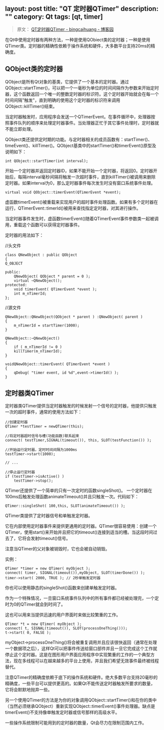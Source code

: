 layout: post
title: "QT 定时器QTimer"
description: ""
category: Qt
tags: [qt, timer]
--- 

> 原文： [QT定时器QTimer - bingcaihuang - 博客园](http://www.cnblogs.com/bingcaihuang/archive/2010/12/07/1898660.html)

在Qt中使用定时器有两种方法，一种是使用QObiect类的定时器；一种是使用QTimer类。定时器的精确性依赖于操作系统和硬件，大多数平台支持20ms的精确度。

## QObject类的定时器

QObject是所有Qt对象的基类，它提供了一个基本的定时器。通过QObject::startTimer()，可以把一个一毫秒为单位的时间间隔作为参数来开始定时器，这个函数返回一个唯一的整数定时器的标识符。这个定时器开始就会在每一个时间间隔"触发"，直到明确的使用这个定时器的标识符来调用QObject::killTimer()结束。

当定时器触发时，应用程序会发送一个QTimerEvent。在事件循环中，处理器按照事件队列的顺序来处理定时器事件。当处理器正忙于其它事件处理时，定时器就不能立即处理。

<!--more-->

QObject类还提供定时期的功能。与定时器相关的成员函数有：startTimer()、timeEvent()、killTimer()。QObject基类中的startTimer()和timerEvent()原型及说明如下：

	int QObject::startTimer(int interval);

开始一个定时器并返回定时器ID，如果不能开始一个定时器，将返回0。定时器开始后，每隔interval毫秒间隔将触发一次超时事件，直到killTimer()被调用来删除定时器。如果interval为0，那么定时器事件每次发生时没有窗口系统事件处理。

	virtual void QObject::timerEvent(QTimerEvent *event);

虚函数timerEvent()被重载来实现用户的超时事件处理函数。如果有多个定时器在运行，QTimerEvent::timerId()被用来查找指定定时器，对其进行操作。

当定时器事件发生时，虚函数timerEvent()随着QTimerEvent事件参数类一起被调用，重载这个函数可以获得定时器事件。

定时器的用法如下：

//头文件

	class QNewObject : public QObject
	{
	Q_OBJECT

	public:
		QNewObject( QObject * parent = 0 );
		virtual ~QNewObject();
	protected:
		void timerEvent( QTimerEvent *event );
		int m_nTimerId;
	};

//源文件

	QNewObject::QNewObject(QObject * parent ) :QNewObject( parent )
	{
		m_nTimerId = startTimer(1000);
	}

	QNewObject::~QNewObject()
	{
		if ( m_nTimerId != 0 )
		killTimer(m_nTimerId);
	}

	voidQNewObject::timerEvent( QTimerEvent *event )
	{
		qDebug( "timer event, id %d",event->timerId() );
	}

## 定时器类QTimer

定时器类QTimer提供当定时器触发的时候发射一个信号的定时器，他提供只触发一次的超时事件，通常的使用方法如下：

	//创建定时器
	QTimer *testTimer = newQTimer(this);

	//将定时器超时信号与槽(功能函数)联系起来
	connect( testTimer,SIGNAL(timeout()), this, SLOT(testFunction()) );

	//开始运行定时器，定时时间间隔为1000ms
	testTimer->start(1000);

	// ...

	//停止运行定时器
	if (testTimer->isActive() )
		testTimer->stop();

QTimer还提供了一个简单的只有一次定时的函数singleShot()。 一个定时器在100ms后触发处理函数animateTimeout()并且只触发一次。代码如下：

	QTimer::singleShot( 100,this, SLOT(animateTimeout()) );

QTimer类提供了定时器信号和单触发定时器。

它在内部使用定时器事件来提供更通用的定时器。QTimer很容易使用：创建一个QTimer，使用start()来开始并且把它的timeout()连接到适当的槽。当这段时间过去了，它将会发射timeout()信号。

注意当QTimer的父对象被销毁时，它也会被自动销毁。

实例：

	QTimer *timer = new QTimer( myObject );
	connect( timer, SIGNAL(timeout()),myObject, SLOT(timerDone()) );
	timer->start( 2000, TRUE ); // 2秒单触发定时器

你也可以使用静态的singleShot()函数来创建单触发定时器。

作为一个特殊情况，一旦窗口系统事件队列中的所有事件都已经被处理完，一个定时为0的QTimer就会到时间了。

这也可以用来当提供迅速的用户界面时来做比较繁重的工作。

	QTimer *t = new QTimer( myObject );
	connect( t, SIGNAL(timeout()), SLOT(processOneThing()));
	t->start( 0, FALSE );

myObject->processOneThing()将会被重复调用并且应该很快返回（通常在处理一个数据项之后），这样Qt可以把事件传送给窗口部件并且一旦它完成这个工作就停止这个定时器。这是在图形用户界面应用程序中实现繁重的工作的一个典型方法，现在多线程可以在越来越多的平台上使用，并且我们希望无效事件最终被线程替代。

注意QTimer的精确度依赖于底下的操作系统和硬件。绝大多数平台支持20毫秒的精确度，一些平台可以提供更高的。如果Qt不能传送定时器触发所要求的数量，它将会默默地抛弃一些。

另一个使用QTimer的方法是为你的对象调用QObject::startTimer()和在你的类中（当然必须继承QObject）重新实现QObject::timerEvent()事件处理器。缺点是timerEvent()不支持像单触发定时器或信号那样的高级水平。

一些操作系统限制可能用到的定时器的数量，Qt会尽力在限制范围内工作。
